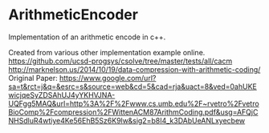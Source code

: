 # ArithmeticEncoder
Implementation of an arithmetic encode in c++.

Created from various other implementation example online.
https://github.com/ucsd-progsys/csolve/tree/master/tests/all/cacm
http://marknelson.us/2014/10/19/data-compression-with-arithmetic-coding/
Original Paper: https://www.google.com/url?sa=t&rct=j&q=&esrc=s&source=web&cd=5&cad=rja&uact=8&ved=0ahUKEwicjqeSyZDSAhUJ4yYKHVJNA-UQFgg5MAQ&url=http%3A%2F%2Fwww.cs.umb.edu%2F~rvetro%2FvetroBioComp%2Fcompression%2FWittenACM87ArithmCoding.pdf&usg=AFQjCNHSdluR4wtiye4Ke56EhB5Sz6K9lw&sig2=b8I4_k3DAbUeANLxyecbew
